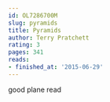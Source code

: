 ```yaml
---
id: OL7286700M
slug: pyramids
title: Pyramids
author: Terry Pratchett
rating: 3
pages: 341
reads:
- finished_at: '2015-06-29'
---
```

good plane read

